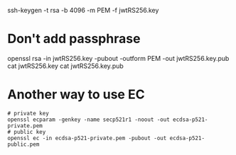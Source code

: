 ssh-keygen -t rsa -b 4096 -m PEM -f jwtRS256.key
# Don't add passphrase
openssl rsa -in jwtRS256.key -pubout -outform PEM -out jwtRS256.key.pub
cat jwtRS256.key
cat jwtRS256.key.pub

# Another way to use EC 
```
# private key
openssl ecparam -genkey -name secp521r1 -noout -out ecdsa-p521-private.pem
# public key
openssl ec -in ecdsa-p521-private.pem -pubout -out ecdsa-p521-public.pem
```